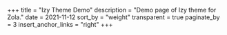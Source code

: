 +++
title = "Izy Theme Demo"
description = "Demo page of Izy theme for Zola."
date = 2021-11-12
sort_by = "weight"
transparent = true
paginate_by = 3
insert_anchor_links = "right"
+++